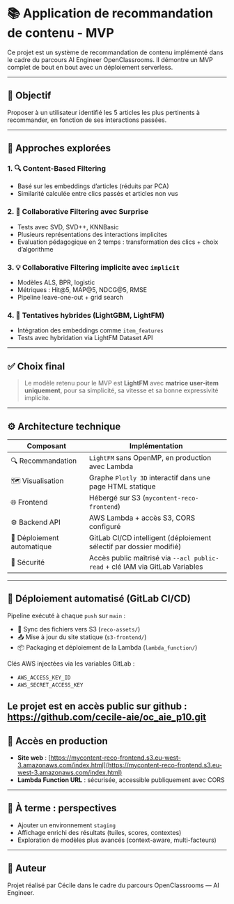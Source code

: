 # 📚 Application de recommandation de contenu - MVP

Ce projet est un système de recommandation de contenu implémenté dans le cadre du parcours AI Engineer OpenClassrooms. Il démontre un MVP complet de bout en bout avec un déploiement serverless.

---

## 🎯 Objectif

Proposer à un utilisateur identifié les 5 articles les plus pertinents à recommander, en fonction de ses interactions passées.

---

## 🧪 Approches explorées

### 1. 🔍 Content-Based Filtering
- Basé sur les embeddings d’articles (réduits par PCA)
- Similarité calculée entre clics passés et articles non vus

### 2. 👥 Collaborative Filtering avec Surprise
- Tests avec SVD, SVD++, KNNBasic
- Plusieurs représentations des interactions implicites
- Evaluation pédagogique en 2 temps : transformation des clics + choix d’algorithme

### 3. 💡 Collaborative Filtering implicite avec `implicit`
- Modèles ALS, BPR, logistic
- Métriques : Hit@5, MAP@5, NDCG@5, RMSE
- Pipeline leave-one-out + grid search

### 4. 🧬 Tentatives hybrides (LightGBM, LightFM)
- Intégration des embeddings comme `item_features`
- Tests avec hybridation via LightFM Dataset API

---

## ✅ Choix final

> Le modèle retenu pour le MVP est **LightFM** avec **matrice user-item uniquement**, pour sa simplicité, sa vitesse et sa bonne expressivité implicite.

---

## ⚙️ Architecture technique

| Composant                  | Implémentation                                                               |
| -------------------------- | ---------------------------------------------------------------------------- |
| 🔍 Recommandation          | `LightFM` sans OpenMP, en production avec Lambda                             |
| 🗺️ Visualisation          | Graphe `Plotly 3D` interactif dans une page HTML statique                    |
| 🌐 Frontend                | Hébergé sur S3 (`mycontent-reco-frontend`)                                   |
| ⚙️ Backend API             | AWS Lambda + accès S3, CORS configuré                                        |
| 🚀 Déploiement automatique | GitLab CI/CD intelligent (déploiement sélectif par dossier modifié)          |
| 🔐 Sécurité                | Accès public maîtrisé via `--acl public-read` + clé IAM via GitLab Variables |

---

## 🔁 Déploiement automatisé (GitLab CI/CD)

Pipeline exécuté à chaque `push` sur `main` :
- 🔁 Sync des fichiers vers S3 (`reco-assets/`)
- 📤 Mise à jour du site statique (`s3-frontend/`)
- 📦 Packaging et déploiement de la Lambda (`lambda_function/`)

Clés AWS injectées via les variables GitLab :
- `AWS_ACCESS_KEY_ID`
- `AWS_SECRET_ACCESS_KEY`

Le projet est en accès public sur github :
https://github.com/cecile-aie/oc_aie_p10.git
---

## 🚀 Accès en production

- **Site web** : [https://mycontent-reco-frontend.s3.eu-west-3.amazonaws.com/index.html](https://mycontent-reco-frontend.s3.eu-west-3.amazonaws.com/index.html)
- **Lambda Function URL** : sécurisée, accessible publiquement avec CORS

---

## 🧠 À terme : perspectives

- Ajouter un environnement `staging`
- Affichage enrichi des résultats (tuiles, scores, contextes)
- Exploration de modèles plus avancés (context-aware, multi-facteurs)

---

## 👤 Auteur

Projet réalisé par Cécile dans le cadre du parcours OpenClassrooms — AI Engineer.
